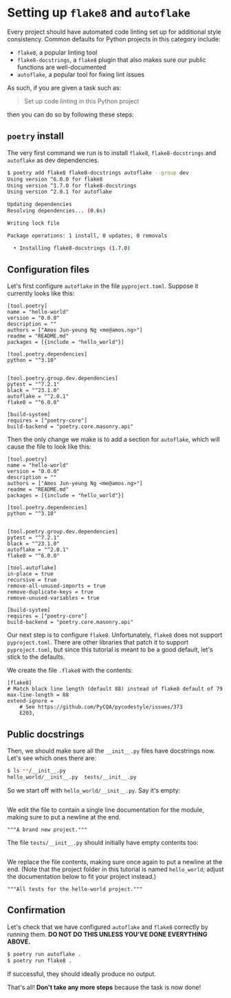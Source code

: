 # Setting up `flake8` and `autoflake`

Every project should have automated code linting set up for additional style consistency. Common defaults for Python projects in this category include:

- `flake8`, a popular linting tool
- `flake8-docstrings`, a `flake8` plugin that also makes sure our public functions are well-documented
- `autoflake`, a popular tool for fixing lint issues

As such, if you are given a task such as:

> Set up code linting in this Python project

then you can do so by following these steps:

## `poetry` install

The very first command we run is to install `flake8`, `flake8-docstrings` and `autoflake` as dev dependencies.

```bash
$ poetry add flake8 flake8-docstrings autoflake --group dev
Using version ^6.0.0 for flake8
Using version ^1.7.0 for flake8-docstrings
Using version ^2.0.1 for autoflake

Updating dependencies
Resolving dependencies... (0.6s)

Writing lock file

Package operations: 1 install, 0 updates, 0 removals

  • Installing flake8-docstrings (1.7.0)
```

## Configuration files

Let's first configure `autoflake` in the file `pyproject.toml`. Suppose it currently looks like this:

```
[tool.poetry]
name = "hello-world"
version = "0.0.0"
description = ""
authors = ["Amos Jun-yeung Ng <me@amos.ng>"]
readme = "README.md"
packages = [{include = "hello_world"}]

[tool.poetry.dependencies]
python = "^3.10"


[tool.poetry.group.dev.dependencies]
pytest = "^7.2.1"
black = "^23.1.0"
autoflake = "^2.0.1"
flake8 = "^6.0.0"

[build-system]
requires = ["poetry-core"]
build-backend = "poetry.core.masonry.api"
```

Then the only change we make is to add a section for `autoflake`, which will cause the file to look like this:

```
[tool.poetry]
name = "hello-world"
version = "0.0.0"
description = ""
authors = ["Amos Jun-yeung Ng <me@amos.ng>"]
readme = "README.md"
packages = [{include = "hello_world"}]

[tool.poetry.dependencies]
python = "^3.10"


[tool.poetry.group.dev.dependencies]
pytest = "^7.2.1"
black = "^23.1.0"
autoflake = "^2.0.1"
flake8 = "^6.0.0"

[tool.autoflake]
in-place = true
recursive = true
remove-all-unused-imports = true
remove-duplicate-keys = true
remove-unused-variables = true

[build-system]
requires = ["poetry-core"]
build-backend = "poetry.core.masonry.api"
```

Our next step is to configure `flake8`. Unfortunately, `flake8` does not support `pyproject.toml`. There are other libraries that patch it to support `pyproject.toml`, but since this tutorial is meant to be a good default, let's stick to the defaults.

We create the file `.flake8` with the contents:

```
[flake8]
# Match black line length (default 88) instead of flake8 default of 79
max-line-length = 88
extend-ignore =
    # See https://github.com/PyCQA/pycodestyle/issues/373
    E203,
```

## Public docstrings

Then, we should make sure all the `__init__.py` files have docstrings now. Let's see which ones there are:

```bash
$ ls **/__init__.py
hello_world/__init__.py  tests/__init__.py
```

So we start off with `hello_world/__init__.py`. Say it's empty:

```

```

We edit the file to contain a single line documentation for the module, making sure to put a newline at the end.

```
"""A brand new project."""

```

The file `tests/__init__.py` should initially have empty contents too:

```

```

We replace the file contents, making sure once again to put a newline at the end. (Note that the project folder in this tutorial is named `hello_world`; adjust the documentation below to fit your project instead.)

```
"""All tests for the hello-world project."""

```

## Confirmation

Let's check that we have configured `autoflake` and `flake8` correctly by running them. **DO NOT DO THIS UNLESS YOU'VE DONE EVERYTHING ABOVE.**

```bash
$ poetry run autoflake .
$ poetry run flake8 .
```

If successful, they should ideally produce no output.

That's all! **Don't take any more steps** because the task is now done!